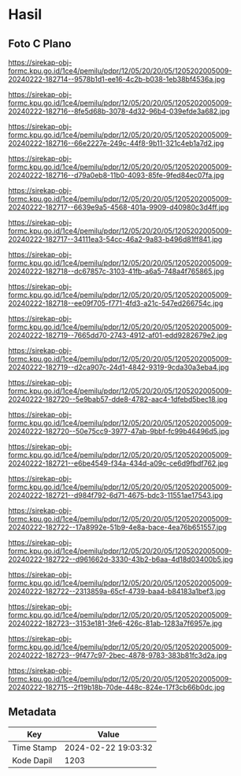 # Hasil

## Foto C Plano

https://sirekap-obj-formc.kpu.go.id/1ce4/pemilu/pdpr/12/05/20/20/05/1205202005009-20240222-182714--9578b1d1-ee16-4c2b-b038-1eb38bf4536a.jpg

https://sirekap-obj-formc.kpu.go.id/1ce4/pemilu/pdpr/12/05/20/20/05/1205202005009-20240222-182716--8fe5d68b-3078-4d32-96b4-039efde3a682.jpg

https://sirekap-obj-formc.kpu.go.id/1ce4/pemilu/pdpr/12/05/20/20/05/1205202005009-20240222-182716--66e2227e-249c-44f8-9b11-321c4eb1a7d2.jpg

https://sirekap-obj-formc.kpu.go.id/1ce4/pemilu/pdpr/12/05/20/20/05/1205202005009-20240222-182716--d79a0eb8-11b0-4093-85fe-9fed84ec07fa.jpg

https://sirekap-obj-formc.kpu.go.id/1ce4/pemilu/pdpr/12/05/20/20/05/1205202005009-20240222-182717--6639e9a5-4568-401a-9909-d40980c3d4ff.jpg

https://sirekap-obj-formc.kpu.go.id/1ce4/pemilu/pdpr/12/05/20/20/05/1205202005009-20240222-182717--34111ea3-54cc-46a2-9a83-b496d81ff841.jpg

https://sirekap-obj-formc.kpu.go.id/1ce4/pemilu/pdpr/12/05/20/20/05/1205202005009-20240222-182718--dc67857c-3103-41fb-a6a5-748a4f765865.jpg

https://sirekap-obj-formc.kpu.go.id/1ce4/pemilu/pdpr/12/05/20/20/05/1205202005009-20240222-182718--ee09f705-f771-4fd3-a21c-547ed266754c.jpg

https://sirekap-obj-formc.kpu.go.id/1ce4/pemilu/pdpr/12/05/20/20/05/1205202005009-20240222-182719--7665dd70-2743-4912-af01-edd9282679e2.jpg

https://sirekap-obj-formc.kpu.go.id/1ce4/pemilu/pdpr/12/05/20/20/05/1205202005009-20240222-182719--d2ca907c-24d1-4842-9319-9cda30a3eba4.jpg

https://sirekap-obj-formc.kpu.go.id/1ce4/pemilu/pdpr/12/05/20/20/05/1205202005009-20240222-182720--5e9bab57-dde8-4782-aac4-1dfebd5bec18.jpg

https://sirekap-obj-formc.kpu.go.id/1ce4/pemilu/pdpr/12/05/20/20/05/1205202005009-20240222-182720--50e75cc9-3977-47ab-9bbf-fc99b46496d5.jpg

https://sirekap-obj-formc.kpu.go.id/1ce4/pemilu/pdpr/12/05/20/20/05/1205202005009-20240222-182721--e6be4549-f34a-434d-a09c-ce6d9fbdf762.jpg

https://sirekap-obj-formc.kpu.go.id/1ce4/pemilu/pdpr/12/05/20/20/05/1205202005009-20240222-182721--d984f792-6d71-4675-bdc3-11551ae17543.jpg

https://sirekap-obj-formc.kpu.go.id/1ce4/pemilu/pdpr/12/05/20/20/05/1205202005009-20240222-182722--17a8992e-51b9-4e8a-bace-4ea76b651557.jpg

https://sirekap-obj-formc.kpu.go.id/1ce4/pemilu/pdpr/12/05/20/20/05/1205202005009-20240222-182722--d961662d-3330-43b2-b6aa-4d18d03400b5.jpg

https://sirekap-obj-formc.kpu.go.id/1ce4/pemilu/pdpr/12/05/20/20/05/1205202005009-20240222-182722--2313859a-65cf-4739-baa4-b84183a1bef3.jpg

https://sirekap-obj-formc.kpu.go.id/1ce4/pemilu/pdpr/12/05/20/20/05/1205202005009-20240222-182723--3153e181-3fe6-426c-81ab-1283a7f6957e.jpg

https://sirekap-obj-formc.kpu.go.id/1ce4/pemilu/pdpr/12/05/20/20/05/1205202005009-20240222-182723--9f477c97-2bec-4878-9783-383b81fc3d2a.jpg

https://sirekap-obj-formc.kpu.go.id/1ce4/pemilu/pdpr/12/05/20/20/05/1205202005009-20240222-182715--2f19b18b-70de-448c-824e-17f3cb66b0dc.jpg


## Metadata

| Key        | Value               |
| ---------- | ------------------- |
| Time Stamp | 2024-02-22 19:03:32 |
| Kode Dapil | 1203                |



